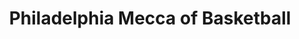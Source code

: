 ---
pid: fs286
title: Philadelphia Mecca of Basketball
location_transcription: Across or opposite of LOVE statue any place Downtown Center
  City
coordinates: "[-75.16552478742, 39.953882072945]"
zipcode: '19149'
gen_neighborhood: Northeast Philadelphia
neighborhood: Frankford
outside_phl: 
age: '35'
age_range: 30-39
instagram: 
image_file_name: fs_286.jpg
proposal_transcription: "//PHILLY// [in a basketball with a crown]"
topic: Sports
topic_summary: 0, 0
type: Image
keywords_other: basketball
credit: T. Smith
image_labels: 
twitter: 
facebook: 
permalink: "/monuments/fs286/"
layout: item-page
---